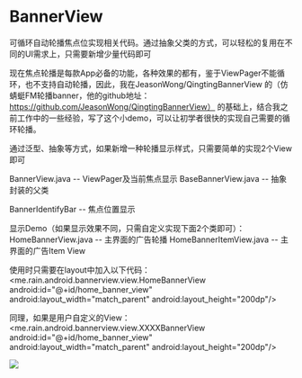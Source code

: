 # BannerView
可循环自动轮播焦点位实现相关代码。通过抽象父类的方式，可以轻松的复用在不同的UI需求上，只需要新增少量代码即可


现在焦点轮播是每款App必备的功能，各种效果的都有，鉴于ViewPager不能循环，也不支持自动轮播，因此，我在JeasonWong/QingtingBannerView 的（仿蜻蜓FM轮播banner，他的github地址：https://github.com/JeasonWong/QingtingBannerView） 的基础上，结合我之前工作中的一些经验，写了这个小demo，可以让初学者很快的实现自己需要的循环轮播。

通过泛型、抽象等方式，如果新增一种轮播显示样式，只需要简单的实现2个View即可


BannerView.java           -- ViewPager及当前焦点显示
BaseBannerView.java       -- 抽象封装的父类

BannerIdentifyBar         -- 焦点位置显示

显示Demo（如果显示效果不同，只需自定义实现下面2个类即可）：
HomeBannerView.java       -- 主界面的广告轮播
HomeBannerItemView.java   -- 主界面的广告Item View


使用时只需要在layout中加入以下代码：
<me.rain.android.bannerview.view.HomeBannerView
            android:id="@+id/home_banner_view"
            android:layout_width="match_parent"
            android:layout_height="200dp"/>
            
同理，如果是用户自定义的View：
<me.rain.android.bannerview.view.XXXXBannerView
            android:id="@+id/home_banner_view"
            android:layout_width="match_parent"
            android:layout_height="200dp"/>

![](https://camo.githubusercontent.com/4f8407f247989bf6d4a5f13d02f6e94f97bd23ba/687474703a2f2f69312e6275696d672e636f6d2f343963626264646632396364343838322e676966)
